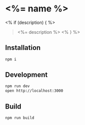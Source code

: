 # <%= name %>
<% if (description) { %>
> <%= description %>
<% } %>

## Installation
```bash
npm i
```


## Development
```bash
npm run dev
open http://localhost:3000
```


## Build
```bash
npm run build
```
